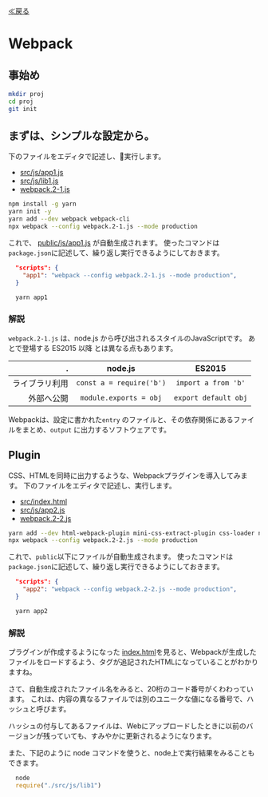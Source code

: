 [≪戻る](0.overview.md)

# Webpack

## 事始め

``` bash
mkdir proj
cd proj
git init
```


## まずは、シンプルな設定から。

下のファイルをエディタで記述し、実行します。

* [src/js/app1.js](../proj/src/js/app1.js)
* [src/js/lib1.js](../proj/src/js/lib1.js)
* [webpack.2-1.js](../proj/webpack.2-1.js)

``` bash
npm install -g yarn
yarn init -y
yarn add --dev webpack webpack-cli 
npx webpack --config webpack.2-1.js --mode production
```

これで、 [public/js/app1.js](../proj/public/js/app1.js) が自動生成されます。
使ったコマンドは`package.json`に記述して、繰り返し実行できるようにしておきます。

``` json
  "scripts": {
    "app1": "webpack --config webpack.2-1.js --mode production",
  }
```
``` bash
  yarn app1
```


### 解説

`webpack.2-1.js` は、node.js から呼び出されるスタイルのJavaScriptです。
あとで登場する ES2015 以降 とは異なる点もあります。

. | node.js | ES2015
--:|:-:|:-:
 ライブラリ利用 | `const a = require('b')` | `import a from 'b'`
 外部へ公開 | `module.exports = obj` | `export default obj`

Webpackは、設定に書かれた`entry` のファイルと、その依存関係にあるファイルをまとめ、`output` に出力するソフトウェアです。


## Plugin

CSS、HTMLを同時に出力するような、Webpackプラグインを導入してみます。
下のファイルをエディタで記述し、実行します。

* [src/index.html](../proj/src/index.html)
* [src/js/app2.js](../proj/src/js/app2.js)
* [webpack.2-2.js](../proj/webpack.2-2.js)

``` bash
yarn add --dev html-webpack-plugin mini-css-extract-plugin css-loader node-sass sass-loader
npx webpack --config webpack.2-2.js --mode production
```

これで、`public`以下にファイルが自動生成されます。
使ったコマンドは`package.json`に記述して、繰り返し実行できるようにしておきます。

``` json
  "scripts": {
    "app2": "webpack --config webpack.2-2.js --mode production",
  }
```
``` bash
  yarn app2
```

### 解説

プラグインが作成するようになった [index.html](../proj/public/index.html)を見ると、Webpackが生成したファイルをロードするよう、タグが追記されたHTMLになっていることがわかりますね。

さて、自動生成されたファイル名をみると、20桁のコード番号がくわわっています。
これは、内容の異なるファイルでは別のユニークな値になる番号で、ハッシュと呼びます。

ハッシュの付与してあるファイルは、Webにアップロードしたときに以前のバージョンが残っていても、すみやかに更新されるようになります。　

また、下記のように node コマンドを使うと、node上で実行結果をみることもできます。

``` javascript
  node
  require("./src/js/lib1")
```
